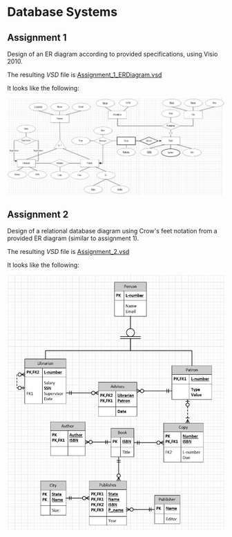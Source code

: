 # Database Systems

## Assignment 1
Design of an ER diagram according to provided specifications, using Visio 2010.

The resulting *VSD* file is [Assignment_1_ERDiagram.vsd](/Assignment_1_ERDiagram.vsd)

It looks like the following:

![Assignment_1_ERDiagram.jpg](screenshots/Assignment_1_ERDiagram.jpg)

## Assignment 2
Design of a relational database diagram using Crow's feet notation from
a provided ER diagram (similar to assignment 1).

The resulting *VSD* file is [Assignment_2.vsd](/Assignment_2.vsd)

It looks like the following:

![Assignment_2.jpg](screenshots/Assignment_2.jpg)
